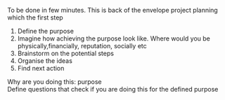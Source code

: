 To be done in few minutes. This is back of the envelope project planning which the first step

1. Define the purpose  
2. Imagine how achieving the purpose look like.  Where would you be physically,financially, reputation, socially etc  
3. Brainstorm on the potential steps  
4. Organise the ideas  
5. Find next action  


Why are you doing this: purpose   
Define questions that check if you are doing this for the defined purpose   
